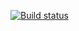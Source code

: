 [![Build status](https://ci.appveyor.com/api/projects/status/lp02rlap80osq0e2?svg=true)](https://ci.appveyor.com/project/InnaAlieva/ajs-object2)
